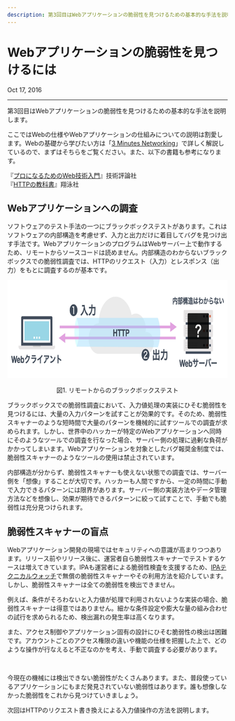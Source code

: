 ```yaml
---
description: 第3回目はWebアプリケーションの脆弱性を見つけるための基本的な手法を説明します。
---
```


# Webアプリケーションの脆弱性を見つけるには

<p class="modest" align="left">Oct 17, 2016</p>

---

第3回目はWebアプリケーションの脆弱性を見つけるための基本的な手法を説明します。

ここではWebの仕様やWebアプリケーションの仕組みについての説明は割愛します。Webの基礎から学びたい方は「[3 Minutes Networking](http://www5e.biglobe.ne.jp/aji/3min/70.html)」で詳しく解説しているので、まずはそちらをご覧ください。また、以下の書籍も参考になります。

『[プロになるためのWeb技術入門](https://gihyo.jp/book/2010/978-4-7741-4235-7)』技術評論社  
『[HTTPの教科書](https://www.shoeisha.co.jp/book/detail/9784798126258)』翔泳社

## Webアプリケーションへの調査

ソフトウェアのテスト手法の一つにブラックボックステストがあります。これはソフトウェアの内部構造を考慮せず、入力と出力だけに着目してバグを見つけ出す手法です。WebアプリケーションのプログラムはWebサーバー上で動作するため、リモートからソースコードは読めません。内部構造のわからないブラックボックスでの脆弱性調査では、HTTPのリクエスト（入力）とレスポンス（出力）をもとに調査するのが基本です。

<img src="/assets/2016/intro_to_ethical_hacker_3/e3_figure1.webp" width="770" height="224" decoding="async" alt="">
<p class="modest" align="center">図1. リモートからのブラックボックステスト</p>

ブラックボックスでの脆弱性調査において、入力値処理の実装にひそむ脆弱性を見つけるには、大量の入力パターンを試すことが効果的です。そのため、脆弱性スキャナーのような短時間で大量のパターンを機械的に試すツールでの調査が求められます。しかし、世界中のハッカーが特定のWebアプリケーションへ同時にそのようなツールでの調査を行なった場合、サーバー側の処理に過剰な負荷がかかってしまいます。Webアプリケーションを対象としたバグ報奨金制度では、脆弱性スキャナーのようなツールの使用は禁止されています。

内部構造が分からず、脆弱性スキャナーも使えない状態での調査では、サーバー側を「想像」することが大切です。ハッカーも人間ですから、一定の時間に手動で入力できるパターンには限界があります。サーバー側の実装方法やデータ管理方法などを想像し、効果が期待できるパターンに絞って試すことで、手動でも脆弱性は充分見つけられます。

## 脆弱性スキャナーの盲点

Webアプリケーション開発の現場ではセキュリティへの意識が高まりつつあります。リリース前やリリース後に、運営者自ら脆弱性スキャナーでテストするケースは増えてきています。IPAも運営者による脆弱性検査を支援するため、[IPAテクニカルウォッチ](https://www.ipa.go.jp/security/technicalwatch/20160928-2.html)で無償の脆弱性スキャナーやその利用方法を紹介しています。しかし、脆弱性スキャナーは全ての脆弱性を検出できません。

例えば、条件がそろわないと入力値が処理で利用されないような実装の場合、脆弱性スキャナーは得意ではありません。細かな条件設定や膨大な量の組み合わせの試行を求められるため、検出漏れの発生率は高くなります。

また、アクセス制御やアプリケーション固有の設計にひそむ脆弱性の検出は困難です。アカウントごとのアクセス権限の違いや機能の仕様を把握した上で、どのような操作が行なえると不正なのかを考え、手動で調査する必要があります。

<br>

今現在の機械には検出できない脆弱性がたくさんあります。また、普段使っているアプリケーションにもまだ発見されていない脆弱性はあります。誰も想像しなかった脆弱性をこれから見つけていきましょう。

次回はHTTPのリクエスト書き換えによる入力値操作の方法を説明します。
